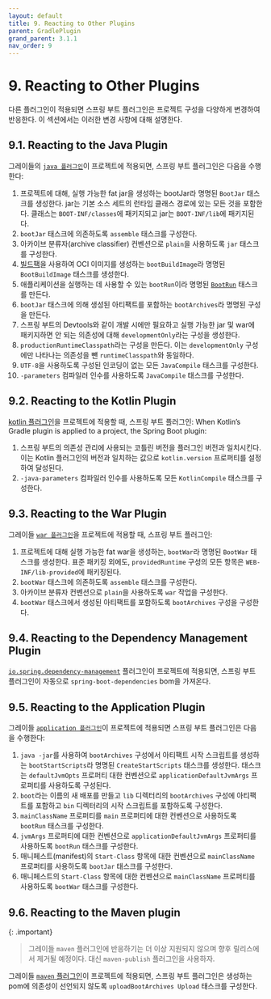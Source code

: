 ```yaml
---
layout: default
title: 9. Reacting to Other Plugins
parent: GradlePlugin
grand_parent: 3.1.1
nav_order: 9
---
```



# 9. Reacting to Other Plugins
다른 플러그인이 적용되면 스프링 부트 플러그인은 프로젝트 구성을 다양하게 변경하여 반응한다. 이 섹션에서는 이러한 변경 사항에 대해 설명한다.


## 9.1. Reacting to the Java Plugin
그레이들의 [`java 플러그인`](https://docs.gradle.org/current/userguide/java_plugin.html)이 프로젝트에 적용되면, 스프링 부트 플러그인은 다음을 수행한다:

1. 프로젝트에 대해, 실행 가능한 fat jar을 생성하는 bootJar라 명명된 `BootJar` 태스크를 생성한다. jar는 기본 소스 세트의 런타임 클래스 경로에 있는 모든 것을 포함한다. 클래스는 `BOOT-INF/classes`에 패키지되고 jar는 `BOOT-INF/lib`에 패키지된다.
2. `bootJar` 태스크에 의존하도록 `assemble` 태스크를 구성한다.
3. 아카이브 분류자(archive classifier) 컨벤션으로 `plain`을 사용하도록 `jar` 태스크를 구성한다.
4. [빌드팩](https://buildpacks.io/)을 사용하여 OCI 이미지를 생성하는 `bootBuildImage`라 명명된 `BootBuildImage` 태스크를 생성한다.
5. 애플리케이션을 실행하는 데 사용할 수 있는 `bootRun`이라 명명된 [`BootRun`](https://docs.spring.io/spring-boot/docs/2.7.12/gradle-plugin/api/org/springframework/boot/gradle/tasks/run/BootRun.html) 태스크를 만든다.
6. `bootJar` 태스크에 의해 생성된 아티팩트를 포함하는 `bootArchives`라 명명된 구성을 만든다.
7. 스프링 부트의 Devtools와 같이 개발 시에만 필요하고 실행 가능한 jar 및 war에 패키지하면 안 되는 의존성에 대해 `developmentOnly`라는 구성을 생성한다.
8. `productionRuntimeClasspath`라는 구성을 만든다. 이는 `developmentOnly` 구성에만 나타나는 의존성을 뺀 `runtimeClasspath`와 동일하다.
9. `UTF-8`을 사용하도록 구성된 인코딩이 없는 모든 `JavaCompile` 태스크를 구성한다.
10. `-parameters` 컴파일러 인수를 사용하도록 `JavaCompile` 태스크를 구성한다.


## 9.2. Reacting to the Kotlin Plugin
[kotlin 플러그인](https://kotlinlang.org/docs/gradle.html)을 프로젝트에 적용할 때, 스프링 부트 플러그인:
When Kotlin’s Gradle plugin is applied to a project, the Spring Boot plugin:
1. 스프링 부트의 의존성 관리에 사용되는 코틀린 버전을 플러그인 버전과 일치시킨다. 이는 Kotlin 플러그인의 버전과 일치하는 값으로 `kotlin.version` 프로퍼티를 설정하여 달성된다.
2. `-java-parameters` 컴파일러 인수를 사용하도록 모든 `KotlinCompile` 태스크를 구성한다.


## 9.3. Reacting to the War Plugin
그레이들 [`war 플러그인`](https://docs.gradle.org/current/userguide/war_plugin.html)을 프로젝트에 적용할 때, 스프링 부트 플러그인:

1. 프로젝트에 대해 실행 가능한 fat war을 생성하는, `bootWar`라 명명된 `BootWar` 태스크를 생성한다. 표준 패키징 외에도, `providedRuntime` 구성의 모든 항목은 `WEB-INF/lib-provided`에 패키징된다.
2. `bootWar` 태스크에 의존하도록 `assemble` 태스크를 구성한다.
3. 아카이브 분류자 컨벤션으로 `plain`을 사용하도록 `war` 작업을 구성한다.
4. `bootWar` 태스크에서 생성된 아티팩트를 포함하도록 `bootArchives` 구성을 구성한다.


## 9.4. Reacting to the Dependency Management Plugin
[`io.spring.dependency-management`](https://github.com/spring-gradle-plugins/dependency-management-plugin) 플러그인이 프로젝트에 적용되면, 스프링 부트 플러그인이 자동으로 `spring-boot-dependencies` bom을 가져온다.

## 9.5. Reacting to the Application Plugin
그레이들 [`application 플러그인`](https://docs.gradle.org/current/userguide/application_plugin.html)이 프로젝트에 적용되면 스프링 부트 플러그인은 다음을 수행한다:

1. `java -jar`를 사용하여 `bootArchives` 구성에서 아티팩트 시작 스크립트를 생성하는 `bootStartScripts`라 명명된 `CreateStartScripts` 태스크를 생성한다. 태스크는 `defaultJvmOpts` 프로퍼티 대한 컨벤션으로 `applicationDefaultJvmArgs` 프로퍼티를 사용하도록 구성된다.
2. `boot`라는 이름의 새 배포를 만들고 `lib` 디렉터리의 `bootArchives` 구성에 아티팩트를 포함하고 `bin` 디렉터리의 시작 스크립트를 포함하도록 구성한다.
3. `mainClassName` 프로퍼티를 `main` 프로퍼티에 대한 컨벤션으로 사용하도록 `bootRun` 태스크를 구성한다.
4. `jvmArgs` 프로퍼티에 대한 컨벤션으로 `applicationDefaultJvmArgs` 프로퍼티를 사용하도록 `bootRun` 태스크를 구성한다.
5. 매니페스트(manifest)의 `Start-Class` 항목에 대한 컨벤션으로 `mainClassName` 프로퍼티를 사용하도록 `bootJar` 태스크를 구성한다.
6. 매니페스트의 `Start-Class` 항목에 대한 컨벤션으로 `mainClassName` 프로퍼티를 사용하도록 `bootWar` 태스크를 구성한다.



## 9.6. Reacting to the Maven plugin
{: .important}
>그레이들 `maven` 플러그인에 반응하기는 더 이상 지원되지 않으며 향후 릴리스에서 제거될 예정이다. 대신 `maven-publish` 플러그인을 사용하자.

그레이들 [`maven` 플러그인](https://docs.gradle.org/current/userguide/maven_plugin.html)이 프로젝트에 적용되면, 스프링 부트 플러그인은 생성하는 pom에 의존성이 선언되지 않도록 `uploadBootArchives Upload` 태스크를 구성한다.